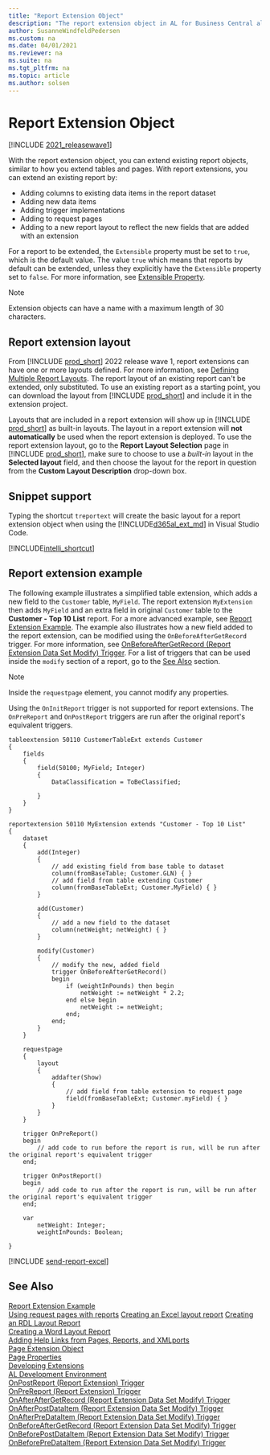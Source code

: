 ```yaml
---
title: "Report Extension Object"
description: "The report extension object in AL for Business Central allows you to create an extension of an existing report."
author: SusanneWindfeldPedersen
ms.custom: na
ms.date: 04/01/2021
ms.reviewer: na
ms.suite: na
ms.tgt_pltfrm: na
ms.topic: article
ms.author: solsen
---
```


# Report Extension Object

[!INCLUDE [2021_releasewave1](../includes/2021_releasewave1.md)]

With the report extension object, you can extend existing report objects, similar to how you extend tables and pages. With report extensions, you can extend an existing report by:

- Adding columns to existing data items in the report dataset
- Adding new data items
- Adding trigger implementations
- Adding to request pages
- Adding to a new report layout to reflect the new fields that are added with an extension

For a report to be extended, the `Extensible` property must be set to `true`, which is the default value. The value `true` which means that reports by default can be extended, unless they explicitly have the `Extensible` property set to `false`. For more information, see [Extensible Property](properties/devenv-extensible-property.md).

> [!NOTE]  
> Extension objects can have a name with a maximum length of 30 characters.

## Report extension layout

From [!INCLUDE [prod_short](../includes/prod_short.md)] 2022 release wave 1, report extensions can have one or more layouts defined. For more information, see [Defining Multiple Report Layouts](devenv-multiple-report-layouts.md). The report layout of an existing report can't be extended, only substituted. To use an existing report as a starting point, you can download the layout from [!INCLUDE [prod_short](../includes/prod_short.md)] and include it in the extension project. 

Layouts that are included in a report extension will show up in [!INCLUDE [prod_short](../includes/prod_short.md)] as built-in layouts. The layout in a report extension will **not automatically** be used when the report extension is deployed. To use the report extension layout, go to the **Report Layout Selection** page in [!INCLUDE [prod_short](../includes/prod_short.md)], make sure to choose to use a *built-in* layout in the **Selected layout** field, and then choose the layout for the report in question from the **Custom Layout Description** drop-down box.

## Snippet support

Typing the shortcut `treportext` will create the basic layout for a report extension object when using the [!INCLUDE[d365al_ext_md](../includes/d365al_ext_md.md)] in Visual Studio Code.

[!INCLUDE[intelli_shortcut](includes/intelli_shortcut.md)]

## Report extension example

The following example illustrates a simplified table extension, which adds a new field to the `Customer` table, `MyField`. The report extension `MyExtension` then adds `MyField` and an extra field in original `Customer` table to the **Customer - Top 10 List** report. For a more advanced example, see [Report Extension Example](devenv-report-ext-example.md). The example also illustrates how a new field added to the report extension, can be modified using the `OnBeforeAfterGetRecord` trigger. For more information, see [OnBeforeAfterGetRecord (Report Extension Data Set Modify) Trigger](triggers-auto/reportextensiondatasetmodify/devenv-onbeforepredataitem-reportextensiondatasetmodify-trigger.md). For a list of triggers that can be used inside the `modify` section of a report, go to the [See Also](devenv-report-ext-object.md#see-also) section.

> [!NOTE]  
> Inside the `requestpage` element, you cannot modify any properties.
>
> Using the `OnInitReport` trigger is not supported for report extensions. The `OnPreReport` and `OnPostReport` triggers are run after the original report's equivalent triggers.

```AL
tableextension 50110 CustomerTableExt extends Customer
{
    fields
    {
        field(50100; MyField; Integer)
        {
            DataClassification = ToBeClassified;

        }
    }
}

reportextension 50110 MyExtension extends "Customer - Top 10 List"
{
    dataset
    {
        add(Integer)
        {
            // add existing field from base table to dataset
            column(fromBaseTable; Customer.GLN) { }
            // add field from table extending Customer
            column(fromBaseTableExt; Customer.MyField) { }
        }

        add(Customer)
        {
            // add a new field to the dataset
            column(netWeight; netWeight) { }
        }

        modify(Customer)
        {
            // modify the new, added field
            trigger OnBeforeAfterGetRecord()
            begin
                if (weightInPounds) then begin
                    netWeight := netWeight * 2.2;
                end else begin
                    netWeight := netWeight;
                end;
            end;
        }
    }

    requestpage
    {
        layout
        {
            addafter(Show)
            {
                // add field from table extension to request page
                field(fromBaseTableExt; Customer.myField) { }
            }
        }
    }

    trigger OnPreReport()
    begin
        // add code to run before the report is run, will be run after the original report's equivalent trigger
    end;

    trigger OnPostReport()
    begin
        // add code to run after the report is run, will be run after the original report's equivalent trigger
    end;

    var
        netWeight: Integer;
        weightInPounds: Boolean;

}
```

[!INCLUDE [send-report-excel](includes/send-report-excel.md)]

## See Also

[Report Extension Example](devenv-report-ext-example.md)  
[Using request pages with reports](devenv-request-pages-for-reports.md)
[Creating an Excel layout report](devenv-howto-excel-report-layout.md)
[Creating an RDL Layout Report](devenv-howto-rdl-report-layout.md)  
[Creating a Word Layout Report](devenv-howto-report-layout.md)  
[Adding Help Links from Pages, Reports, and XMLports](devenv-adding-help-links-from-pages-tables-xmlports.md)  
[Page Extension Object](devenv-page-ext-object.md)  
[Page Properties](properties/devenv-page-property-overview.md)  
[Developing Extensions](devenv-dev-overview.md)  
[AL Development Environment](devenv-reference-overview.md)  
[OnPostReport (Report Extension) Trigger](triggers-auto/reportextension/devenv-onpostreport-reportextension-trigger.md)  
[OnPreReport (Report Extension) Trigger](triggers-auto/reportextension/devenv-onprereport-reportextension-trigger.md)  
[OnAfterAfterGetRecord (Report Extension Data Set Modify) Trigger](triggers-auto/reportextensiondatasetmodify/devenv-onafteraftergetrecord-reportextensiondatasetmodify-trigger.md)  
[OnAfterPostDataItem (Report Extension Data Set Modify) Trigger](triggers-auto/reportextensiondatasetmodify/devenv-onafterpostdataitem-reportextensiondatasetmodify-trigger.md)  
[OnAfterPreDataItem (Report Extension Data Set Modify) Trigger](triggers-auto/reportextensiondatasetmodify/devenv-onafterpredataitem-reportextensiondatasetmodify-trigger.md)  
[OnBeforeAfterGetRecord (Report Extension Data Set Modify) Trigger](triggers-auto/reportextensiondatasetmodify/devenv-onbeforeaftergetrecord-reportextensiondatasetmodify-trigger.md)  
[OnBeforePostDataItem (Report Extension Data Set Modify) Trigger](triggers-auto/reportextensiondatasetmodify/devenv-onbeforepostdataitem-reportextensiondatasetmodify-trigger.md)  
[OnBeforePreDataItem (Report Extension Data Set Modify) Trigger](triggers-auto/reportextensiondatasetmodify/devenv-onbeforepredataitem-reportextensiondatasetmodify-trigger.md)